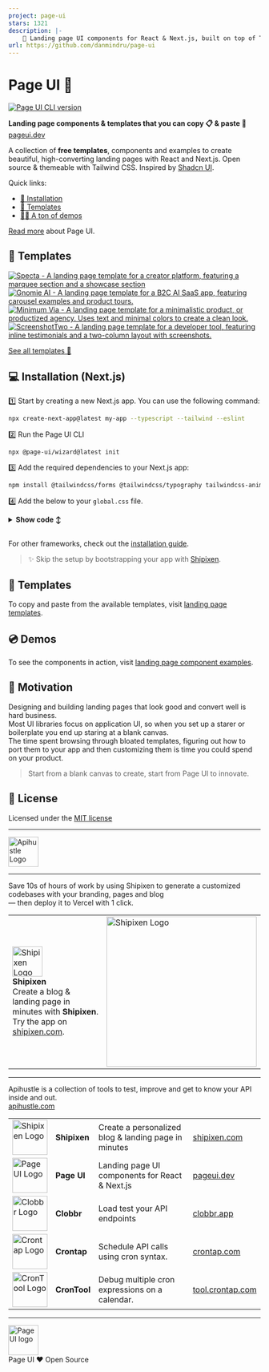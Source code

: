 ```yaml
---
project: page-ui
stars: 1321
description: |-
    📃 Landing page UI components for React & Next.js, built on top of TailwindCSS
url: https://github.com/danmindru/page-ui
---
```


# Page UI 📃

[![Page UI CLI version](https://img.shields.io/npm/v/@page-ui/wizard?label=cli&style=flat)](https://github.com/danmindru/page-ui/tree/master/packages/cli)

**Landing page components & templates that you can copy 📋 & paste 🍝**<br/>
[pageui.dev](https://pageui.dev)

A collection of **free templates**, components and examples to create beautiful,
high-converting landing pages with React and Next.js. Open source & themeable
with Tailwind CSS. Inspired by [Shadcn UI](https://ui.shadcn.com/).

Quick links:
- [📀 Installation](https://pageui.shipixen.com/docs/installation)
- [📄 Templates](https://shipixen.com/demo/landing-page-templates)
- [👩‍💻 A ton of demos](https://shipixen.com/demo/landing-page-component-examples)

[Read more](https://pageui.dev/docs/introduction) about Page UI.

## 🎨 Templates

[![Specta - A landing page template for a creator platform, featuring a marquee section and a showcase section](https://github.com/user-attachments/assets/e2cc026a-70eb-4b07-a20a-3b2128b90056)](https://shipixen.com/demo/landing-page-templates/template/specta)
[![Gnomie AI - A landing page template for a B2C AI SaaS app, featuring carousel examples and product tours.](https://github.com/user-attachments/assets/a20b5c40-1955-48c4-b5f0-b8e3f47d3e9f)](https://shipixen.com/demo/landing-page-templates/template/gnomie-ai)
[![Minimum Via - A landing page template for a minimalistic product, or productized agency. Uses text and minimal colors to create a clean look.](https://github.com/user-attachments/assets/b654b414-d1c8-492f-92c6-9c798e28a207)](https://shipixen.com/demo/landing-page-templates/template/minimum-via)
[![ScreenshotTwo - A landing page template for a developer tool, featuring inline testimonials and a two-column layout with screenshots.](https://github.com/user-attachments/assets/6a778633-14de-455c-b5bf-8163929057ff)](https://shipixen.com/demo/landing-page-templates/template/screenshot-two)

[See all templates 👀](https://shipixen.com/demo/landing-page-templates) <br/>

## 💻 Installation (Next.js)

1️⃣ Start by creating a new Next.js app. You can use the following command:

```bash
npx create-next-app@latest my-app --typescript --tailwind --eslint
```

2️⃣ Run the Page UI CLI

```bash
npx @page-ui/wizard@latest init
```

3️⃣ Add the required dependencies to your Next.js app:

```bash
npm install @tailwindcss/forms @tailwindcss/typography tailwindcss-animate class-variance-authority clsx tailwind-merge lucide-react @radix-ui/react-accordion
```

4️⃣ Add the below to your `global.css` file.

<details>
<summary><b>Show code ↕️</b></summary>

```css
@layer base {
  :root {
    --hard-shadow: 0px 29px 52px 0px rgba(0, 0, 0, 0.4),
      22px 25px 16px 0px rgba(0, 0, 0, 0.2);
    --hard-shadow-left: 0px 29px 52px 0px rgba(0, 0, 0, 0.4),
      -22px 25px 16px 0px rgba(0, 0, 0, 0.2);
    /* If you use Shadcn UI already, you should already have these variables defined */
    --background: 0 0% 100%;
    --foreground: 240 10% 3.9%;
    --card: 0 0% 100%;
    --card-foreground: 240 10% 3.9%;
    --popover: 0 0% 100%;
    --popover-foreground: 240 10% 3.9%;
    --primary-foreground: 355.7 100% 97.3%;
    --secondary: 240 4.8% 95.9%;
    --secondary-foreground: 240 5.9% 10%;
    --muted: 240 4.8% 95.9%;
    --muted-foreground: 240 3.8% 46.1%;
    --accent: 240 4.8% 95.9%;
    --accent-foreground: 240 5.9% 10%;
    --destructive: 0 84.2% 60.2%;
    --destructive-foreground: 0 0% 98%;
    --border: 240 5.9% 90%;
    --input: 240 5.9% 90%;
    --radius: 0.5rem;
  }

  .dark {
    /* If you use Shadcn UI already, you can skip this block. */
    --background: 20 14.3% 4.1%;
    --foreground: 0 0% 95%;
    --card: 24 9.8% 10%;
    --card-foreground: 0 0% 95%;
    --popover: 0 0% 9%;
    --popover-foreground: 0 0% 95%;
    --primary-foreground: 144.9 80.4% 10%;
    --secondary: 240 3.7% 15.9%;
    --secondary-foreground: 0 0% 98%;
    --muted: 0 0% 15%;
    --muted-foreground: 240 5% 64.9%;
    --accent: 12 6.5% 15.1%;
    --accent-foreground: 0 0% 98%;
    --destructive: 0 62.8% 30.6%;
    --destructive-foreground: 0 85.7% 97.3%;
    --border: 240 3.7% 15.9%;
    --input: 240 3.7% 15.9%;
  }

  *,
  ::before,
  ::after {
    @apply border-gray-100 dark:border-neutral-800;
  }

  * {
    @apply font-sans;
  }

  h1,
  h2,
  h3,
  h4,
  h5,
  h6 {
    @apply font-semibold font-display;
  }
}

@layer utilities {
  .text-balance {
    text-wrap: balance;
  }

  /**
   * Perspective (used for images etc.)
   */
  .perspective-none {
    transform: none;
  }

  .perspective-left {
    box-shadow: var(--hard-shadow);
    transform: perspective(400em) rotateY(-15deg) rotateX(6deg)
      skew(-8deg, 4deg) translate3d(-4%, -2%, 0) scale(0.8);
  }

  .perspective-right {
    box-shadow: var(--hard-shadow-left);
    transform: perspective(400em) rotateY(15deg) rotateX(6deg) skew(8deg, -4deg)
      translate3d(4%, -2%, 0) scale(0.8);
  }

  .perspective-bottom {
    box-shadow: var(--hard-shadow);
    transform: translateY(-4%) perspective(400em) rotateX(18deg) scale(0.9);
  }

  .perspective-bottom-lg {
    box-shadow: var(--hard-shadow);
    transform: perspective(400em) translate3d(0, -6%, 0) rotateX(34deg)
      scale(0.8);
  }

  .perspective-paper {
    box-shadow: var(--hard-shadow);
    transform: rotateX(40deg) rotate(40deg) scale(0.8);
  }

  .perspective-paper-left {
    box-shadow: var(--hard-shadow-left);
    transform: rotateX(40deg) rotate(-40deg) scale(0.8);
  }

  /**
   * Custom shadows
   */
  .hard-shadow {
    box-shadow: var(--hard-shadow);
  }

  .hard-shadow-left {
    box-shadow: var(--hard-shadow-left);
  }

  /**
   * Container utilities
   */
  .container-narrow {
    @apply max-w-4xl;
  }

  .container-wide {
    @apply xl:max-w-6xl;
  }

  .container-ultrawide {
    @apply xl:max-w-7xl;
  }
}
```

</details>

<br/>

For other frameworks, check out the [installation guide](https://pageui.dev/docs/installation).

> ✨ Skip the setup by bootstrapping your app with [Shipixen](https://shipixen.com).

## 🎨 Templates
To copy and paste from the available templates, visit [landing page templates](https://shipixen.com/demo/landing-page-templates).

## 💿 Demos
To see the components in action, visit [landing page component examples](https://shipixen.com/demo/landing-page-component-examples).

## 💪 Motivation

Designing and building landing pages that look good and convert well is hard business.<br/>
Most UI libraries focus on application UI, so when you set up a starer or boilerplate you end up staring at a blank canvas.<br/>
The time spent browsing through bloated templates, figuring out how to port them to your app and then customizing them is time you could spend on your product.

> Start from a blank canvas to create, start from Page UI to innovate.

## 📝 License
Licensed under the [MIT license](https://github.com/danmindru/page-ui/blob/main/LICENSE.md)

-----------------

<a href="https://apihustle.com" target="_blank">
  <img height="60px" src="https://user-images.githubusercontent.com/1515742/215217833-c07183d2-f688-4d1c-86ea-329f3b28f81c.svg" alt="Apihustle Logo" />
</a>

-----------------

Save 10s of hours of work by using Shipixen to generate a customized codebases with your branding, pages and blog <br/>
― then deploy it to Vercel with 1 click.

| | |
| :- | :- |
| <a href="https://shipixen.com" target="_blank"><img height="60px" src="https://user-images.githubusercontent.com/1515742/281071510-d5c0095d-d336-4857-ad80-d18cf65f4acb.png" alt="Shipixen Logo" /></a> <br/> <b>Shipixen</b> <br/> Create a blog & landing page in minutes with <b>Shipixen</b>. <br/> Try the app on <a href="https://shipixen.com">shipixen.com</a>. | <a href="https://shipixen.com" target="_blank"><img width="300px" src="https://user-images.githubusercontent.com/1515742/281077548-57b24773-3c2a-4e89-b088-cc3945d7037b.png" alt="Shipixen Logo" /></a> |

-----------------

Apihustle is a collection of tools to test, improve and get to know your API inside and out. <br/>
[apihustle.com](https://apihustle.com) <br/>

|                                                                                                                                                                                                   |              |                                                      |                                              |
| :------------------------------------------------------------------------------------------------------------------------------------------------------------------------------------------------ | :----------- | :--------------------------------------------------- | :------------------------------------------- |
| <a href="https://shipixen.com" target="_blank"><img height="70px" src="https://github.com/apihustle/apihustle/assets/1515742/3af97560-d774-4149-96c5-65d3cc530a5a" alt="Shipixen Logo" /></a>     | **Shipixen** | Create a personalized blog & landing page in minutes | [shipixen.com](https://shipixen.com)         |
| <a href="https://pageui.dev" target="_blank"><img height="70px" src="https://github.com/apihustle/apihustle/assets/1515742/953cc5ab-bbf4-4a19-9b16-c74d218b63b4" alt="Page UI Logo" /></a>        | **Page UI**  | Landing page UI components for React & Next.js       | [pageui.dev](https://pageui.dev)             |
| <a href="https://clobbr.app" target="_blank"><img height="70px" src="https://github.com/apihustle/apihustle/assets/1515742/50c11d46-a025-40fd-b154-0a5984556f6e" alt="Clobbr Logo" /></a>         | **Clobbr**   | Load test your API endpoints | [clobbr.app](https://clobbr.app)             |
| <a href="https://crontap.com" target="_blank"><img height="70px" src="https://github.com/apihustle/apihustle/assets/1515742/fe1aac71-b663-4f8e-a225-0c47b2eee14d" alt="Crontap Logo" /></a>       | **Crontap**  | Schedule API calls using cron syntax.                | [crontap.com](https://crontap.com)           |
| <a href="https://tool.crontap.com" target="_blank"><img height="70px" src="https://github.com/apihustle/apihustle/assets/1515742/713ff923-b03c-43ec-9cfd-75e542d0f5c4" alt="CronTool Logo" /></a> | **CronTool** | Debug multiple cron expressions on a calendar.       | [tool.crontap.com](https://tool.crontap.com) |

-----------------

<img height="60px" src="https://github.com/danmindru/page-ui/assets/1515742/30259ef0-6085-401d-ab24-e9d1f9b5fc05" alt="Page UI logo" /> <br/>
Page UI ❤️ Open Source


